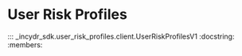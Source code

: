 # User Risk Profiles

::: _incydr_sdk.user_risk_profiles.client.UserRiskProfilesV1
    :docstring:
    :members:
